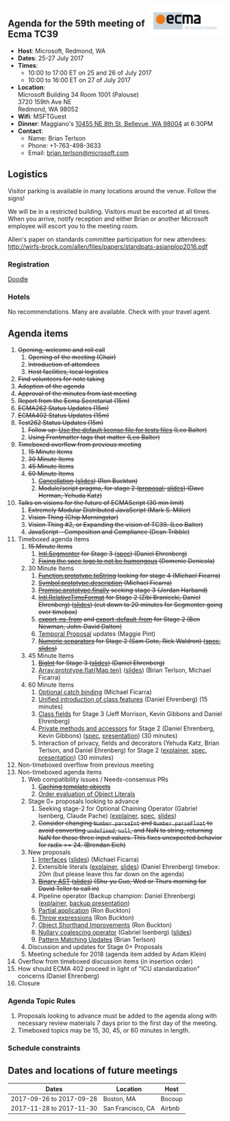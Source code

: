 <img src="../images/Ecma_RVB-003.jpg" align="right" height="70" alt="" />

## Agenda for the 59th meeting of Ecma TC39

- **Host**: Microsoft, Redmond, WA
- **Dates**: 25-27 July 2017
- **Times**:
  - 10:00 to 17:00 ET on 25 and 26 of July 2017
  - 10:00 to 16:00 ET on 27 of July 2017
- **Location**:<br>
  Microsoft Building 34 Room 1001 (Palouse)<br>
  3720 159th Ave NE<br>
  Redmond, WA 98052
- **Wifi**: MSFTGuest
- **Dinner**: Maggiano's [10455 NE 8th St, Bellevue, WA 98004](https://www.google.com/maps/dir//10455+NE+8th+St,+Bellevue,+WA+98004/@47.6171882,-122.2051553,16z/data=!3m1!4b1!4m8!4m7!1m0!1m5!1m1!1s0x54906c8f4a44de47:0xdd2b035314e5c9b0!2m2!1d-122.2007779!2d47.6171883) at 6:30PM
- **Contact**:
  - Name: Brian Terlson
  - Phone: +1-763-498-3633
  - Email: brian.terlson@microsoft.com

## Logistics

Visitor parking is available in many locations around the venue. Follow the signs!

We will be in a restricted building. Visitors must be escorted at all times. When you arrive, notify reception and either Brian or another Microsoft employee will escort you to the meeting room.

Allen's paper on standards committee participation for new attendees: http://wirfs-brock.com/allen/files/papers/standpats-asianplop2016.pdf

### Registration

[Doodle](https://ecma-international.doodle.com/poll/cx2gkn84uqgwfccg)

### Hotels

No recommendations. Many are available. Check with your travel agent.

## Agenda items

1. ~~Opening, welcome and roll call~~
    1. ~~Opening of the meeting (Chair)~~
    1. ~~Introduction of attendees~~
    1. ~~Host facilities, local logistics~~
1. ~~Find volunteers for note taking~~
1. ~~Adoption of the agenda~~
1. ~~Approval of the minutes from last meeting~~
1. ~~Report from the Ecma Secretariat (15m)~~
1. ~~ECMA262 Status Updates (15m)~~
1. ~~ECMA402 Status Updates (15m)~~
1. ~~Test262 Status Updates (15m)~~
    1. ~~Follow up: [Use the default license file for tests files](https://github.com/tc39/test262/pull/851) (Leo Balter)~~
    1. ~~Using Frontmatter tags that matter (Leo Balter)~~
1. ~~Timeboxed overflow from previous meeting~~
    1. ~~15 Minute Items~~
    1. ~~30 Minute Items~~
    1. ~~45 Minute Items~~
    1. ~~60 Minute Items~~
        1. ~~[Cancellation](https://github.com/tc39/proposal-cancellation#readme) ([slides](https://tc39.github.io/proposal-cancellation/CancellationPrimitives-tc39.pptx)) (Ron Buckton)~~
        1. ~~Module/script pragma, for stage 2 ([proposal](https://github.com/tc39/proposal-modules-pragma); [slides](https://github.com/tc39/agendas/raw/master/2017/tc39-2017-05-use-module.pdf)) (Dave Herman, Yehuda Katz)~~
1. ~~Talks on visions for the future of ECMAScript (30 min limit)~~
    1. ~~Extremely Modular Distributed JavaScript (Mark S. Miller)~~
    1. ~~Vision Thing (Chip Morningstar)~~
    1. ~~Vision Thing #2, or Expanding the vision of TC39. (Leo Balter)~~
    1. ~~JavaScript - Composition and Compliance (Dean Tribble)~~
1. Timeboxed agenda items
    1. ~~15 Minute Items~~
        1. ~~[Intl.Segmenter](https://docs.google.com/presentation/d/1KC-qBVqsUdTiePWmSextuMGVIsUa3Tb9EOcVNIj8eOA/edit#slide=id.p) for Stage 3 ([spec](https://github.com/tc39/proposal-intl-segmenter)) (Daniel Ehrenberg)~~
        1.  ~~[Fixing the spec logo to not be humongous](https://github.com/tc39/ecma262/pull/951) (Domenic Denicola)~~
    1. 30 Minute Items
        1. ~~[Function.prototype.toString](https://tc39.github.io/Function-prototype-toString-revision/) looking for stage 4 (Michael Ficarra)~~
        1. ~~[Symbol.prototype.description](https://michaelficarra.github.io/Symbol-description-proposal/) (Michael Ficarra)~~
        1. ~~[Promise.prototype.finally](https://github.com/tc39/proposal-promise-finally/) seeking stage 3 (Jordan Harband)~~
        1. ~~[Intl.RelativeTimeFormat](https://github.com/tc39/proposal-intl-relative-time) for Stage 2 (Zibi Braniecki, Daniel Ehrenberg) ([slides](https://docs.google.com/presentation/d/1QCum8K8XRGhjh94a2Gp2bhRmhbSnJUbhASsQm54tp8I/edit#slide=id.p)) (cut down to 20 minutes for Segmenter going over timebox)~~
        1. ~~[export-ns-from](https://github.com/tc39/proposal-export-ns-from) and [export-default-from](https://github.com/tc39/proposal-export-default-from) for Stage 2 (Ben Newman, John-David Dalton)~~
        1. [Temporal Proposal](https://github.com/maggiepint/proposal-temporal) updates (Maggie Pint)
        1. ~~[Numeric separators](https://github.com/tc39/proposal-numeric-separator) for Stage 2 (Sam Goto, Rick Waldron) ([spec](https://tc39.github.io/proposal-numeric-separator), [slides](https://docs.google.com/presentation/d/1i3pI_Z34xxg6_1gHVB6Q0RzZzpINmpI7yu8SVXSEgRo/edit#slide=id.p))~~
    1. 45 Minute Items
        1. ~~[BigInt](https://github.com/tc39/proposal-bigint) for Stage 3 ([slides](https://docs.google.com/presentation/d/1nhiT8QHrM0qt5cDtomAGPLEUfLhUYvHCVZMta1N1IcU/edit#slide=id.p)) (Daniel Ehrenberg)~~
        1. [Array.prototype.flat{Map,ten}](https://github.com/tc39/proposal-flatMap) ([slides](https://docs.google.com/presentation/d/1W7aFgvI0LlbTpCFEiJdZ7xl4rW_sfKalrAsUL0XgXog/edit?usp=sharing)) (Brian Terlson, Michael Ficarra)
    1. 60 Minute Items
        1. [Optional catch binding](https://michaelficarra.github.io/optional-catch-binding-proposal/) (Michael Ficarra)
        1. [Unified introduction of class features](https://docs.google.com/presentation/d/1GZ5Rfa4T7aF7t0xJrDxRZhC49mvqG5Nm6qZ_g_qrfBY/edit#slide=id.p) (Daniel Ehrenberg) (15 minutes)
        1. [Class fields](https://github.com/tc39/proposal-class-fields) for Stage 3 (Jeff Morrison, Kevin Gibbons and Daniel Ehrenberg)
        1. [Private methods and accessors](https://github.com/littledan/proposal-private-methods) for Stage 2 (Daniel Ehrenberg, Kevin Gibbons) ([spec](https://littledan.github.io/proposal-private-methods/), [presentation](https://docs.google.com/presentation/d/1hiti-3Upn-v5ez9OCJb3UOXH6ksdFAEWWJyoqe13mAc/edit#slide=id.p)) (30 minutes)
        1. Interaction of privacy, fields and decorators (Yehuda Katz, Brian Terlson, and Daniel Ehrenberg) for Stage 2 ([explainer](https://github.com/littledan/proposal-unified-class-features), [spec](https://littledan.github.io/proposal-unified-class-features/), [presentation](https://docs.google.com/presentation/d/1AOSCuB1TLljBZFMLVlFfXz9IXQAdzC-VzMtyUT9vtnI/edit)) (30 minutes)
1. Non-timeboxed overflow from previous meeting
1. Non-timeboxed agenda items
    1. Web compatibility issues / Needs-consensus PRs
        1. ~~[Caching template objects](https://github.com/tc39/ecma262/issues/840)~~
        1. [Order evaluation of Object Literals](https://github.com/tc39/ecma262/pull/945)
    1. Stage 0+ proposals looking to advance
        1. Seeking stage-2 for Optional Chaining Operator (Gabriel Isenberg, Claude Pache) ([explainer](https://github.com/tc39/proposal-optional-chaining), [spec](https://claudepache.github.io/es-optional-chaining/), [slides](https://docs.google.com/presentation/d/1OcytQtyykmOZJwm-LFgOP0FpQccyeajAjLdOvBki9a0/))
        1. ~~Consider changing `Number.parseInt` and `Number.parseFloat` to avoid converting `undefined`, `null`, and NaN to string, returning NaN for those three input values. This fixes unexpected behavior for radix >= 24. (Brendan Eich)~~
    1. New proposals
        1. [Interfaces](https://github.com/michaelficarra/ecmascript-interfaces-proposal) ([slides](https://docs.google.com/presentation/d/1WrvSyslnF-5VnPj3k3HRq8MRzuiSN1kQ6ENE1iUSmDU/edit?usp=sharing)) (Michael Ficarra)
        1. Extensible literals ([explainer](https://github.com/littledan/proposal-extensible-numeric-literals/blob/master/README.md), [slides](https://docs.google.com/presentation/d/13Ej08CCqXGCTF46GabGdzBepWBgU5d70TtPPYFkkZcs/edit#slide=id.p)) (Daniel Ehrenberg) timebox: 20m (but please leave this far down on the agenda)
        1. ~~[Binary AST](https://github.com/syg/ecmascript-binary-ast/) ([slides](https://docs.google.com/presentation/d/10mEfgEUmazFJks_NwXSTBK9-g-W7vljvRB0JA2spU38/edit?usp=sharing)) (Shu-yu Guo, Wed or Thurs morning for David Teller to call in)~~
        1. Pipeline operator (Backup champion: Daniel Ehrenberg) ([explainer](https://github.com/gilbert/es-pipeline-operator), [backup presentation](https://docs.google.com/presentation/d/1qiWFzi5dkjuUVGcFXwypuQbEbZk-BV7unX0bYurcQsA/edit#slide=id.p))
        1. [Partial application](https://github.com/rbuckton/proposal-partial-application) (Ron Buckton)
        1. [Throw expressions](https://github.com/rbuckton/proposal-throw-expressions) (Ron Buckton)
        1. [Object Shorthand Improvements](https://github.com/rbuckton/proposal-shorthand-improvements) (Ron Buckton)
        1. [Nullary coalescing operator](https://github.com/gisenberg/proposal-nullary-coalescing) (Gabriel Isenberg) ([slides](https://docs.google.com/presentation/d/1m5nxTH8ifcmOlyaTmTuMAa1bawiGUyKJzQGlw-EVSKM/edit?usp=sharing))
        1. [Pattern Matching Updates](https://github.com/tc39/proposal-pattern-matching) (Brian Terlson)
    1. Discussion and updates for Stage 0+ Proposals
    1. Meeting schedule for 2018 (agenda item added by Adam Klein)
1. Overflow from timeboxed discussion items (in insertion order)
  1. How should ECMA 402 proceed in light of "ICU standardization" concerns (Daniel Ehrenberg)
1. Closure

### Agenda Topic Rules

1. Proposals looking to advance must be added to the agenda along with necessary review materials 7 days prior to the first day of the meeting.
1. Timeboxed topics may be 15, 30, 45, or 60 minutes in length.

### Schedule constraints

## Dates and locations of future meetings

| Dates                    | Location          | Host       |
|--------------------------|-------------------|------------|
| 2017-09-26 to 2017-09-28 | Boston, MA        | Bocoup     |
| 2017-11-28 to 2017-11-30 | San Francisco, CA | Airbnb     |
